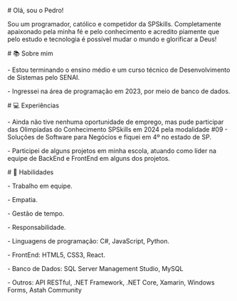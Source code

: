 \# Olá, sou o Pedro!



Sou um programador, católico e competidor da SPSkills. Completamente apaixonado pela minha fé e pelo conhecimento e acredito piamente que pelo estudo e tecnologia é possível mudar o mundo e glorificar a Deus!



\# 📚 Sobre mim

\- Estou terminando o ensino médio e um curso técnico de Desenvolvimento de Sistemas pelo SENAI.

\- Ingressei na área de programação em 2023, por meio de banco de dados. 



\# 💻 Experiências

\- Ainda não tive nenhuma oportunidade de emprego, mas pude participar das Olimpíadas do Conhecimento SPSkills em 2024 pela modalidade #09 - Soluções de Software para Negócios e fiquei em 4º no estado de SP.

\- Participei de alguns projetos em minha escola, atuando como líder na equipe de BackEnd e FrontEnd em alguns dos projetos.



\# 🔎 Habilidades

\- Trabalho em equipe.

\- Empatia.

\- Gestão de tempo.

\- Responsabilidade.

\- Linguagens de programação: C#, JavaScript, Python.

\- FrontEnd: HTML5, CSS3, React.

\- Banco de Dados: SQL Server Management Studio, MySQL

\- Outros: API RESTful, .NET Framework, .NET Core, Xamarin, Windows Forms, Astah Community

